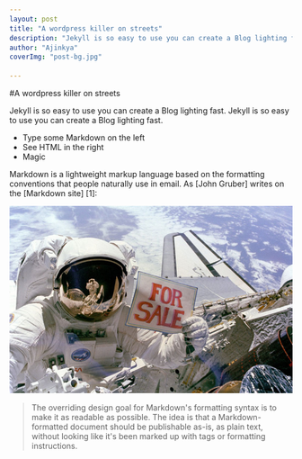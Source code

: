 ```yaml
---
layout: post
title: "A wordpress killer on streets"
description: "Jekyll is so easy to use you can create a Blog lighting fast."
author: "Ajinkya"
coverImg: "post-bg.jpg"

---
```


#A wordpress killer on streets

Jekyll is so easy to use you can create a Blog lighting fast. Jekyll is so easy to use you can create a Blog lighting fast.

  - Type some Markdown on the left
  - See HTML in the right
  - Magic

Markdown is a lightweight markup language based on the formatting conventions that people naturally use in email.  As [John Gruber] writes on the [Markdown site] [1]:

<a href="#">
 <img class="img-responsive" src="img/post-sample-image.jpg" alt="">
</a>

> The overriding design goal for Markdown's
> formatting syntax is to make it as readable
> as possible. The idea is that a
> Markdown-formatted document should be
> publishable as-is, as plain text, without
> looking like it's been marked up with tags
> or formatting instructions.